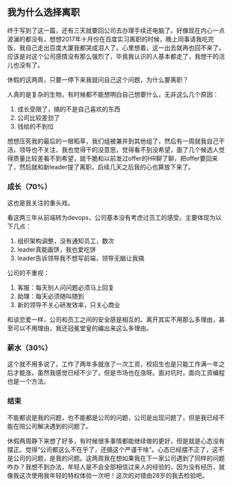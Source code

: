 ## 我为什么选择离职

终于写到了这一篇，还有三天就要回公司去办理手续还电脑了。好像现在内心一点波澜的都没有，想想2017年十月份在百度实习离职的时候，晚上同事请我吃完饭，我自己走出百度大厦我都哭成泪人了。心里想着，这一出去就再也回不来了。应该是对这个公司感情没有那么强烈了，毕竟我认识的人基本都走了，我想干的活儿也没有了。


休假的这两周，只要一停下来我就问自己这个问题，为什么要离职？


人真的是复杂的生物，有时候都不能想明白自己想要什么，无非这么几个原因：
1. 成长受限了，搞的不是自己喜欢的东西
2. 公司比较差劲了
3. 钱给的不到位


想想压死我的最后的一根稻草，我们组被兼并到其他组了，然后有一周就我自己干活，领导也不关注，我也觉得干的没意思，觉得看不到没希望，面了几个候选人觉得质量比较差看不到希望，就干脆和以前发过offer的HR聊了聊，把offer要回来了，然后就和新leader提了离职。后续几天之后我的心也算放下来了。


### 成长（70%）

这也是我关注的重头戏。


看这两三年从前端转为devops，公司基本没有考虑过员工的感受。主要体现为以下几点：
1. 组织架构调整，没有通知员工，数次
2. leader真能画饼，我也爱吃饼
3. leader告诉领导我不想写前端，领导无脑让我搞


公司的不重视：
1. 客服：每天别人问问题必须马上回复
2. 助理：每天必须随叫随到
3. 新的领导不关心研发效率，只关心商业

和谈恋爱一样，公司和员工之间的安全感是相互的。离开其实不用那么多理由，甚至可以不用理由，我还冠冕堂皇的编出来这么多理由。

### 薪水（30%）


这个就不用多说了，工作了两年多就涨了一次工资，校招生也是只能工作满一年之后才能涨，虽然我感觉已经不少了，但是市场也在涨呀。面对坑时，面向工资编程也是一个方法。



### 结束

不能都说是我的问题，也不能都是公司的问题，公司是出现问题了，但是我已经不能在陪公司解决遇到的问题了。


休假两周静下来想了好多，有时候很多事情都能继续做的更好，但是就是心态没有摆正。觉得“公司都这么不在乎了，还搞这个严谨干啥”。心态已经摆不正了，这不是公司的问题，是我的问题。这两周我在想如果我在下一家公司遇到了同样的问题咋办？我想不到办法，年轻人是不会全部相信过来人的经验的，因为没有经历，就像我这次使用我年轻的特权体验一次吧！这次的对错由28岁的我去检验吧。

